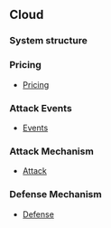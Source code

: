 ## Cloud

### System structure

### Pricing
- [Pricing](./file/pricing.md)

### Attack Events
- [Events](./file/event.md)



### Attack Mechanism
- [Attack](./file/attack.md)


### Defense Mechanism
- [Defense](./file/defense.md)
